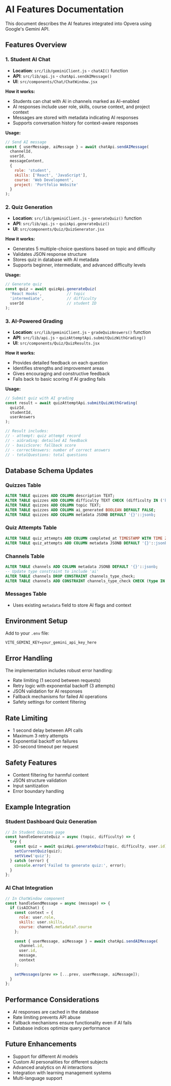 # AI Features Documentation

This document describes the AI features integrated into Opvera using Google's Gemini API.

## Features Overview

### 1. Student AI Chat
- **Location**: `src/lib/geminiClient.js` - `chatAI()` function
- **API**: `src/lib/api.js` - `chatApi.sendAIMessage()`
- **UI**: `src/components/Chat/ChatWindow.jsx`

**How it works:**
- Students can chat with AI in channels marked as AI-enabled
- AI responses include user role, skills, course context, and project context
- Messages are stored with metadata indicating AI responses
- Supports conversation history for context-aware responses

**Usage:**
```javascript
// Send AI message
const { userMessage, aiMessage } = await chatApi.sendAIMessage(
  channelId,
  userId,
  messageContent,
  {
    role: 'student',
    skills: ['React', 'JavaScript'],
    course: 'Web Development',
    project: 'Portfolio Website'
  }
);
```

### 2. Quiz Generation
- **Location**: `src/lib/geminiClient.js` - `generateQuiz()` function
- **API**: `src/lib/api.js` - `quizApi.generateQuiz()`
- **UI**: `src/components/Quiz/QuizGenerator.jsx`

**How it works:**
- Generates 5 multiple-choice questions based on topic and difficulty
- Validates JSON response structure
- Stores quiz in database with AI metadata
- Supports beginner, intermediate, and advanced difficulty levels

**Usage:**
```javascript
// Generate quiz
const quiz = await quizApi.generateQuiz(
  'React Hooks',           // topic
  'intermediate',          // difficulty
  userId                   // student ID
);
```

### 3. AI-Powered Grading
- **Location**: `src/lib/geminiClient.js` - `gradeQuizAnswers()` function
- **API**: `src/lib/api.js` - `quizAttemptApi.submitQuizWithGrading()`
- **UI**: `src/components/Quiz/QuizResults.jsx`

**How it works:**
- Provides detailed feedback on each question
- Identifies strengths and improvement areas
- Gives encouraging and constructive feedback
- Falls back to basic scoring if AI grading fails

**Usage:**
```javascript
// Submit quiz with AI grading
const result = await quizAttemptApi.submitQuizWithGrading(
  quizId,
  studentId,
  userAnswers
);

// Result includes:
// - attempt: quiz attempt record
// - aiGrading: detailed AI feedback
// - basicScore: fallback score
// - correctAnswers: number of correct answers
// - totalQuestions: total questions
```

## Database Schema Updates

### Quizzes Table
```sql
ALTER TABLE quizzes ADD COLUMN description TEXT;
ALTER TABLE quizzes ADD COLUMN difficulty TEXT CHECK (difficulty IN ('beginner', 'intermediate', 'advanced'));
ALTER TABLE quizzes ADD COLUMN topic TEXT;
ALTER TABLE quizzes ADD COLUMN ai_generated BOOLEAN DEFAULT FALSE;
ALTER TABLE quizzes ADD COLUMN metadata JSONB DEFAULT '{}'::jsonb;
```

### Quiz Attempts Table
```sql
ALTER TABLE quiz_attempts ADD COLUMN completed_at TIMESTAMP WITH TIME ZONE;
ALTER TABLE quiz_attempts ADD COLUMN metadata JSONB DEFAULT '{}'::jsonb;
```

### Channels Table
```sql
ALTER TABLE channels ADD COLUMN metadata JSONB DEFAULT '{}'::jsonb;
-- Update type constraint to include 'ai'
ALTER TABLE channels DROP CONSTRAINT channels_type_check;
ALTER TABLE channels ADD CONSTRAINT channels_type_check CHECK (type IN ('group', 'private', 'global', 'ai'));
```

### Messages Table
- Uses existing `metadata` field to store AI flags and context

## Environment Setup

Add to your `.env` file:
```env
VITE_GEMINI_KEY=your_gemini_api_key_here
```

## Error Handling

The implementation includes robust error handling:
- Rate limiting (1 second between requests)
- Retry logic with exponential backoff (3 attempts)
- JSON validation for AI responses
- Fallback mechanisms for failed AI operations
- Safety settings for content filtering

## Rate Limiting

- 1 second delay between API calls
- Maximum 3 retry attempts
- Exponential backoff on failures
- 30-second timeout per request

## Safety Features

- Content filtering for harmful content
- JSON structure validation
- Input sanitization
- Error boundary handling

## Example Integration

### Student Dashboard Quiz Generation
```javascript
// In Student Quizzes page
const handleGenerateQuiz = async (topic, difficulty) => {
  try {
    const quiz = await quizApi.generateQuiz(topic, difficulty, user.id);
    setCurrentQuiz(quiz);
    setView('quiz');
  } catch (error) {
    console.error('Failed to generate quiz:', error);
  }
};
```

### AI Chat Integration
```javascript
// In ChatWindow component
const handleSendMessage = async (message) => {
  if (isAIChat) {
    const context = {
      role: user.role,
      skills: user.skills,
      course: channel.metadata?.course
    };
    
    const { userMessage, aiMessage } = await chatApi.sendAIMessage(
      channel.id,
      user.id,
      message,
      context
    );
    
    setMessages(prev => [...prev, userMessage, aiMessage]);
  }
};
```

## Performance Considerations

- AI responses are cached in the database
- Rate limiting prevents API abuse
- Fallback mechanisms ensure functionality even if AI fails
- Database indices optimize query performance

## Future Enhancements

- Support for different AI models
- Custom AI personalities for different subjects
- Advanced analytics on AI interactions
- Integration with learning management systems
- Multi-language support
